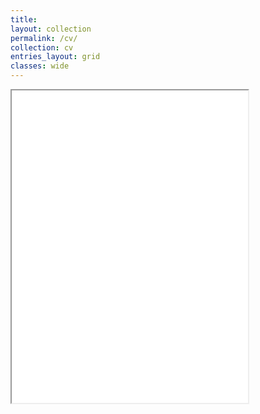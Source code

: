 ```yaml
---
title: 
layout: collection
permalink: /cv/
collection: cv
entries_layout: grid
classes: wide
---
```


<iframe src="/assets/files/EduardChelebian_resume.pdf" width="75%" height="500px"></iframe>
